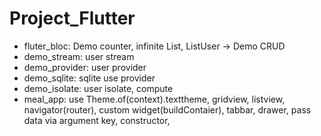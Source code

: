 # Project_Flutter
- fluter_bloc: Demo counter, infinite List, ListUser -> Demo CRUD
- demo_stream: user stream
- demo_provider: user provider
- demo_sqlite: sqlite use provider
- demo_isolate: user isolate, compute
- meal_app: use Theme.of(context).texttheme, gridview, listview, navigator(router), custom widget(buildContaier), tabbar, drawer, pass data via argument key, constructor, 
